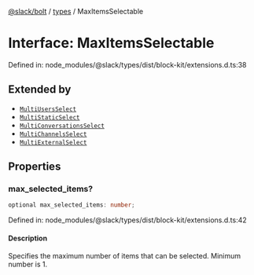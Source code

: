 [@slack/bolt](../../../../index.md) / [types](../index.md) / MaxItemsSelectable

# Interface: MaxItemsSelectable

Defined in: node\_modules/@slack/types/dist/block-kit/extensions.d.ts:38

## Extended by

- [`MultiUsersSelect`](MultiUsersSelect.md)
- [`MultiStaticSelect`](MultiStaticSelect.md)
- [`MultiConversationsSelect`](MultiConversationsSelect.md)
- [`MultiChannelsSelect`](MultiChannelsSelect.md)
- [`MultiExternalSelect`](MultiExternalSelect.md)

## Properties

### max\_selected\_items?

```ts
optional max_selected_items: number;
```

Defined in: node\_modules/@slack/types/dist/block-kit/extensions.d.ts:42

#### Description

Specifies the maximum number of items that can be selected. Minimum number is 1.
